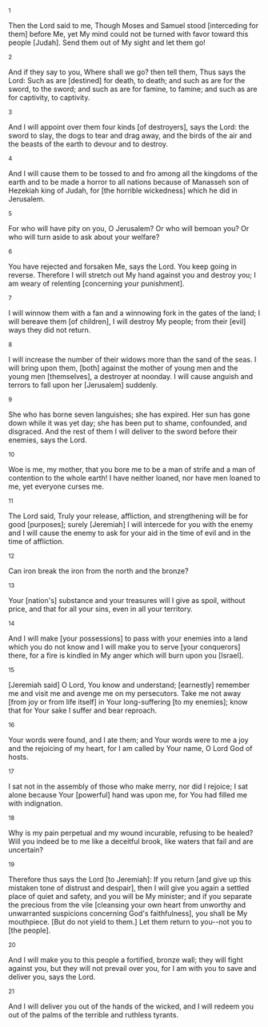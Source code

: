 <sup>1</sup> 

Then the Lord said to me, Though Moses and Samuel stood [interceding for them] before Me, yet My mind could not be turned with favor toward this people [Judah]. Send them out of My sight and let them go! 

<sup>2</sup> 

And if they say to you, Where shall we go? then tell them, Thus says the Lord: Such as are [destined] for death, to death; and such as are for the sword, to the sword; and such as are for famine, to famine; and such as are for captivity, to captivity. 

<sup>3</sup> 

And I will appoint over them four kinds [of destroyers], says the Lord: the sword to slay, the dogs to tear and drag away, and the birds of the air and the beasts of the earth to devour and to destroy. 

<sup>4</sup> 

And I will cause them to be tossed to and fro among all the kingdoms of the earth and to be made a horror to all nations because of Manasseh son of Hezekiah king of Judah, for [the horrible wickedness] which he did in Jerusalem. 

<sup>5</sup> 

For who will have pity on you, O Jerusalem? Or who will bemoan you? Or who will turn aside to ask about your welfare? 

<sup>6</sup> 

You have rejected and forsaken Me, says the Lord. You keep going in reverse. Therefore I will stretch out My hand against you and destroy you; I am weary of relenting [concerning your punishment]. 

<sup>7</sup> 

I will winnow them with a fan and a winnowing fork in the gates of the land; I will bereave them [of children], I will destroy My people; from their [evil] ways they did not return. 

<sup>8</sup> 

I will increase the number of their widows more than the sand of the seas. I will bring upon them, [both] against the mother of young men and the young men [themselves], a destroyer at noonday. I will cause anguish and terrors to fall upon her [Jerusalem] suddenly. 

<sup>9</sup> 

She who has borne seven languishes; she has expired. Her sun has gone down while it was yet day; she has been put to shame, confounded, and disgraced. And the rest of them I will deliver to the sword before their enemies, says the Lord. 

<sup>10</sup> 

Woe is me, my mother, that you bore me to be a man of strife and a man of contention to the whole earth! I have neither loaned, nor have men loaned to me, yet everyone curses me. 

<sup>11</sup> 

The Lord said, Truly your release, affliction, and strengthening will be for good [purposes]; surely [Jeremiah] I will intercede for you with the enemy and I will cause the enemy to ask for your aid in the time of evil and in the time of affliction. 

<sup>12</sup> 

Can iron break the iron from the north and the bronze? 

<sup>13</sup> 

Your [nation's] substance and your treasures will I give as spoil, without price, and that for all your sins, even in all your territory. 

<sup>14</sup> 

And I will make [your possessions] to pass with your enemies into a land which you do not know and I will make you to serve [your conquerors] there, for a fire is kindled in My anger which will burn upon you [Israel]. 

<sup>15</sup> 

[Jeremiah said] O Lord, You know and understand; [earnestly] remember me and visit me and avenge me on my persecutors. Take me not away [from joy or from life itself] in Your long-suffering [to my enemies]; know that for Your sake I suffer and bear reproach. 

<sup>16</sup> 

Your words were found, and I ate them; and Your words were to me a joy and the rejoicing of my heart, for I am called by Your name, O Lord God of hosts. 

<sup>17</sup> 

I sat not in the assembly of those who make merry, nor did I rejoice; I sat alone because Your [powerful] hand was upon me, for You had filled me with indignation. 

<sup>18</sup> 

Why is my pain perpetual and my wound incurable, refusing to be healed? Will you indeed be to me like a deceitful brook, like waters that fail and are uncertain? 

<sup>19</sup> 

Therefore thus says the Lord [to Jeremiah]: If you return [and give up this mistaken tone of distrust and despair], then I will give you again a settled place of quiet and safety, and you will be My minister; and if you separate the precious from the vile [cleansing your own heart from unworthy and unwarranted suspicions concerning God's faithfulness], you shall be My mouthpiece. [But do not yield to them.] Let them return to you--not you to [the people]. 

<sup>20</sup> 

And I will make you to this people a fortified, bronze wall; they will fight against you, but they will not prevail over you, for I am with you to save and deliver you, says the Lord. 

<sup>21</sup> 

And I will deliver you out of the hands of the wicked, and I will redeem you out of the palms of the terrible and ruthless tyrants.
